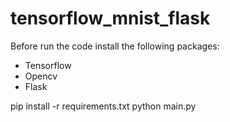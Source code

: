 # tensorflow_mnist_flask

Before run the code install the following packages:

- Tensorflow
- Opencv
- Flask

pip install -r requirements.txt 
python main.py
